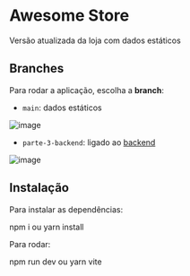 # Awesome Store

Versão atualizada da loja com dados estáticos

## Branches
Para rodar a aplicação, escolha a **__branch__**:
- `main`: dados estáticos

![image](https://user-images.githubusercontent.com/55420785/146968106-495032ee-51d4-4605-9354-6732641eb435.png)



- `parte-3-backend`: ligado ao [backend](https://github.com/JP-Soares-G/bd-final-backend)

![image](https://user-images.githubusercontent.com/55420785/146984025-17b6e277-b124-4248-90cd-9df1acef5704.png)



## Instalação

Para instalar as dependências:

npm i ou yarn install

Para rodar:

npm run dev ou yarn vite

